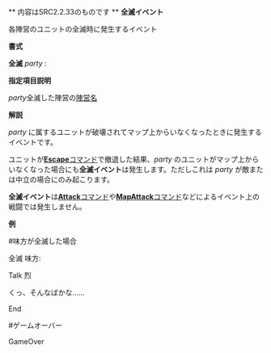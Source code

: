 ** 内容はSRC2.2.33のものです **
**全滅イベント**

各陣営のユニットの全滅時に発生するイベント

**書式**

**全滅** *party* :

**指定項目説明**

*party*全滅した陣営の[陣営名](陣営名.md)

**解説**

*party* に属するユニットが破壊されてマップ上からいなくなったときに発生するイベントです。

ユニットが[**Escape**コマンド](Escapeコマンド.md)で撤退した結果、*party* のユニットがマップ上からいなくなった場合にも**全滅イベント**は発生します。ただしこれは *party* が敵または中立の場合にのみ起こります。

**全滅イベント**は[**Attack**コマンド](Attackコマンド.md)や[**MapAttack**コマンド](MapAttackコマンド.md)などによるイベント上の戦闘では発生しません。

**例**

#味方が全滅した場合

全滅 味方:

Talk 烈

くっ、そんなばかな……

End

#ゲームオーバー

GameOver
